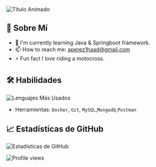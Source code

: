 ![Título Animado](https://raw.githubusercontent.com/your-username/your-repo/main/animated-greeting.svg)

## 🚀 Sobre Mí
- 🔭 I'm currently learning Java & Springboot framework.
- 📫 How to reach me: aperez1haad@gmail.com
- ⚡ Fun fact I love riding a motocross.
  
## 🛠 Habilidades
 ![Lenguajes Más Usados](https://github-readme-stats.vercel.app/api/top-langs/?username=aperez1haad&layout=compact&theme=radical)
- Herramientas: `Docker`, `Git`, `MySQL`,`Mongodb`,`Postman`

## 📈 Estadísticas de GitHub
![Estadísticas de GitHub](https://github-readme-stats.vercel.app/api?username=aperez1haad&show_icons=true&theme=radical)

![Profile views](https://komarev.com/ghpvc/?username=your-username&color=brightgreen)

